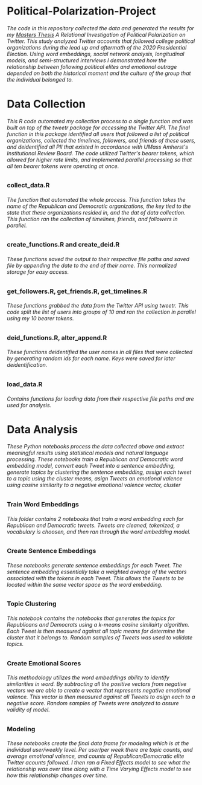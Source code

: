 # Political-Polarization-Project

###### The code in this repository collected the data and generated the results for my [Masters Thesis](https://scholarworks.umass.edu/cgi/viewcontent.cgi?article=2235&context=masters_theses_2) A Relational Investigation of Political Polarization on Twitter. This study analyzed Twitter accounts that followed college political organizations during the lead up and aftermath of the 2020 Presidential Election. Using word embeddings, social network analysis, longitudinal models, and semi-structured interviews I demonstrated how the relationship between following political elites and emotional outrage depended on both the historical moment and the culture of the group that the individual belonged to. 

# Data Collection

###### This R code automated my collection process to a single function and was built on top of the tweetr package for accessing the Twitter API. The final function in this package identified all users that followed a list of political organizations, collected the timelines, followers, and friends of these users, and deidentified all PII that existed in accordance with UMass Amherst's Institutional Review Board. The code utilized Twitter's bearer tokens, which allowed for higher rate limits, and implemented parallel processing so that all ten bearer tokens were operating at once.

### collect_data.R

###### The function that automated the whole process. This function takes the name of the Republican and Democratic organizations, the key tied to the state that these organizations resided in, and the dat of data collection. This function ran the collection of timelines, friends, and followers in parallel.

### create_functions.R and create_deid.R

###### These functions saved the output to their respective file paths and saved file by appending the date to the end of their name. This normalized storage for easy access.

### get_followers.R, get_friends.R, get_timelines.R

###### These functions grabbed the data from the Twitter API using tweetr. This code split the list of users into groups of 10 and ran the collection in parallel using my 10 bearer tokens.

### deid_functions.R, alter_append.R

###### These functions deidentified the user names in all files that were collected by generating random ids for each name. Keys were saved for later deidentification.

### load_data.R

###### Contains functions for loading data from their respective file paths and are used for analysis.

# Data Analysis

###### These Python notebooks process the data collected above and extract meaningful results using statistical models and natural language processing. These notebooks train a Republican and Democratic word embedding model, convert each Tweet into a sentence embedding, generate topics by clustering the sentence embedding, assign each tweet to a topic using the cluster means, asign Tweets an emotional valence using cosine similarity to a negative emotional valence vector, cluster 

### Train Word Embeddings

###### This folder contains 2 notebooks that train a word embedding each for Republican and Democratic tweets. Tweets are cleaned, tokenized, a vocabulary is choosen, and then ran through the word embedding model.

### Create Sentence Embeddings

###### These notebooks generate sentence embeddings for each Tweet. The sentence embedding essentially take a weighted average of the vectors associated with the tokens in each Tweet. This allows the Tweets to be located within the same vector space as the word embedding.

### Topic Clustering

###### This notebook contains the notebooks that generates the topics for Republicans and Democrats using a k-means cosine similairty algorithm. Each Tweet is then measured against all topic means for determine the cluster that it belongs to. Random samples of Tweets was used to validate topics.

### Create Emotional Scores

###### This methodology utilizes the word embeddings ability to identify similarities in word. By subtracting all the positive vectors from negative vectors we are able to create a vector that represents negative emotional valence. This vector is then measured against all Tweets to asign each to a negative score. Random samples of Tweets were analyzed to assure validity of model.

### Modeling

###### These notebooks create the final data frame for modeling which is at the individual user/weekly level. Per user/per week there are topic counts, and average emotional valence, and counts of Republican/Democratic elite Twitter acounts followed. I then ran a Fixed Effects model to see what the relationship was over time along with a Time Varying Effects model to see how this relationship changes over time.
